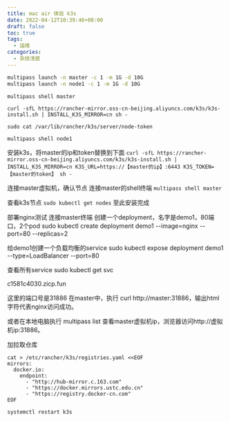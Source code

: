 ```yaml
---
title: mac air 体验 k3s
date: 2022-04-12T10:39:46+08:00
draft: false
toc: true
tags:
  - 运维
categories:
  - 杂技浅尝
---
```

<!--more-->
```bash
multipass launch -n master -c 1 -m 1G -d 10G
multipass launch -n node1 -c 1 -m 1G -d 10G
```

`multipass shell master`

`curl -sfL https://rancher-mirror.oss-cn-beijing.aliyuncs.com/k3s/k3s-install.sh | INSTALL_K3S_MIRROR=cn sh -`


`sudo cat /var/lib/rancher/k3s/server/node-token`


`multipass shell node1`


安装k3s，将master的ip和token替换到下面
`curl -sfL https://rancher-mirror.oss-cn-beijing.aliyuncs.com/k3s/k3s-install.sh | INSTALL_K3S_MIRROR=cn K3S_URL=https://【master的ip】:6443 K3S_TOKEN=【master的token】 sh -`

连接master虚拟机，确认节点
连接master的shell终端
`multipass shell master`

查看k3s节点
`sudo kubectl get nodes`
至此安装完成

部署nginx测试
连接master终端
创建一个deployment，名字是demo1，80端口，2个pod
sudo kubectl create deployment demo1 --image=nginx --port=80 --replicas=2

给demo1创建一个负载均衡的service
sudo kubectl expose deployment demo1 --type=LoadBalancer --port=80

查看所有service
sudo kubectl get svc

c1581c4030.zicp.fun

这里的端口号是31886
在master中，执行 curl http://master:31886，输出html字符代表nginx访问成功。

或者在本地电脑执行 multipass list 查看master虚拟机ip，浏览器访问http://虚拟机ip:31886。


加拉取仓库

```
cat > /etc/rancher/k3s/registries.yaml <<EOF
mirrors:
  docker.io:
    endpoint:
      - "http://hub-mirror.c.163.com"
      - "https://docker.mirrors.ustc.edu.cn"
      - "https://registry.docker-cn.com"
EOF

systemctl restart k3s
```